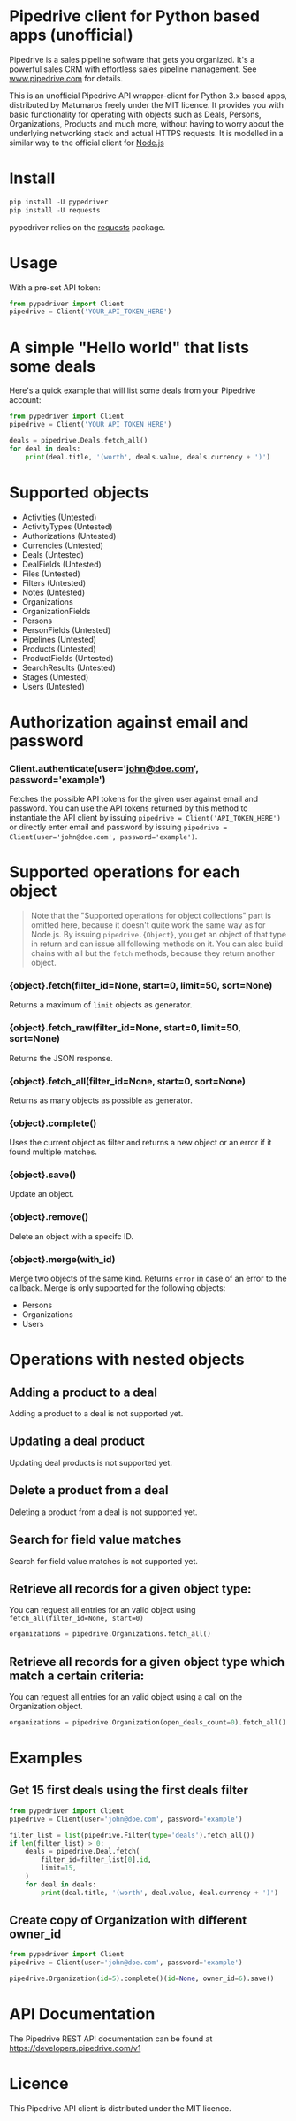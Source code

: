 # Pipedrive client for Python based apps (unofficial)


Pipedrive is a sales pipeline software that gets you organized. It's a powerful sales CRM with effortless sales pipeline management. See www.pipedrive.com for details.

This is an unofficial Pipedrive API wrapper-client for Python 3.x based apps, distributed by Matumaros freely under the MIT licence.  It provides you with basic functionality for operating with objects such as Deals, Persons, Organizations, Products and much more, without having to worry about the underlying networking stack and actual HTTPS requests.
It is modelled in a similar way to the official client for [Node.js](https://github.com/pipedrive/client-nodejs)

# Install

```python
pip install -U pypedriver
pip install -U requests
```
pypedriver relies on the [requests](http://docs.python-requests.org/en/master/) package.

# Usage

With a pre-set API token:
```python
from pypedriver import Client
pipedrive = Client('YOUR_API_TOKEN_HERE')
```

# A simple "Hello world" that lists some deals

Here's a quick example that will list some deals from your Pipedrive account:

```python
from pypedriver import Client
pipedrive = Client('YOUR_API_TOKEN_HERE')

deals = pipedrive.Deals.fetch_all()
for deal in deals:
    print(deal.title, '(worth', deals.value, deals.currency + ')')
```

# Supported objects

 * Activities (Untested)
 * ActivityTypes (Untested)
 * Authorizations (Untested)
 * Currencies (Untested)
 * Deals (Untested)
 * DealFields (Untested)
 * Files (Untested)
 * Filters (Untested)
 * Notes (Untested)
 * Organizations
 * OrganizationFields
 * Persons
 * PersonFields (Untested)
 * Pipelines (Untested)
 * Products (Untested)
 * ProductFields (Untested)
 * SearchResults (Untested)
 * Stages (Untested)
 * Users (Untested)

# Authorization against email and password

### Client.authenticate(user='john@doe.com', password='example')
Fetches the possible API tokens for the given user against email and password. You can use the API tokens returned by this method to instantiate the API client by issuing ```pipedrive = Client('API_TOKEN_HERE')``` or directly enter email and password by issuing ```pipedrive = Client(user='john@doe.com', password='example')```.

# Supported operations for each object
> Note that the "Supported operations for object collections" part is omitted here, because it doesn't quite work the same way as for Node.js. By issuing ```pipedrive.{Object}```, you get an object of that type in return and can issue all following methods on it. You can also build chains with all but the ```fetch``` methods, because they return another object.

### {object}.fetch(filter_id=None, start=0, limit=50, sort=None)
Returns a maximum of ```limit``` objects as generator.

### {object}.fetch_raw(filter_id=None, start=0, limit=50, sort=None)
Returns the JSON response.

### {object}.fetch_all(filter_id=None, start=0, sort=None)
Returns as many objects as possible as generator.

### {object}.complete()
Uses the current object as filter and returns a new object or an error if it found multiple matches.

### {object}.save()
Update an object.

### {object}.remove()
Delete an object with a specifc ID.

### {object}.merge(with_id)
Merge two objects of the same kind. Returns ```error``` in case of an error to the callback. Merge is only supported for the following objects:
 * Persons
 * Organizations
 * Users

# Operations with nested objects

## Adding a product to a deal

Adding a product to a deal is not supported yet.

## Updating a deal product

Updating deal products is not supported yet.

## Delete a product from a deal

Deleting a product from a deal is not supported yet.

## Search for field value matches

Search for field value matches is not supported yet.

## Retrieve all records for a given object type:

You can request all entries for an valid object using `fetch_all(filter_id=None, start=0)`

```python
organizations = pipedrive.Organizations.fetch_all()
```

## Retrieve all records for a given object type which match a certain criteria:

You can request all entries for an valid object using a call on the Organization object.

```python
organizations = pipedrive.Organization(open_deals_count=0).fetch_all()
```

# Examples

## Get 15 first deals using the first deals filter

```python
from pypedriver import Client
pipedrive = Client(user='john@doe.com', password='example')

filter_list = list(pipedrive.Filter(type='deals').fetch_all())
if len(filter_list) > 0:
    deals = pipedrive.Deal.fetch(
        filter_id=filter_list[0].id,
        limit=15,
    )
    for deal in deals:
        print(deal.title, '(worth', deal.value, deal.currency + ')')
```

## Create copy of Organization with different owner_id

```python
from pypedriver import Client
pipedrive = Client(user='john@doe.com', password='example')

pipedrive.Organization(id=5).complete()(id=None, owner_id=6).save()
```

# API Documentation

The Pipedrive REST API documentation can be found at https://developers.pipedrive.com/v1

# Licence

This Pipedrive API client is distributed under the MIT licence.
